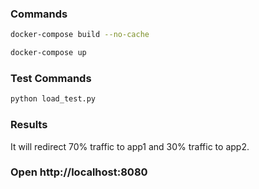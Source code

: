 ### Commands
 ```bash
docker-compose build --no-cache

docker-compose up
```


### Test Commands
```bash
python load_test.py
```


### Results
It will redirect 70% traffic to app1 and 30% traffic to app2.


### Open http://localhost:8080